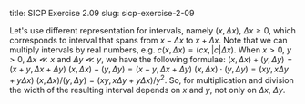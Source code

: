 title: SICP Exercise 2.09
slug: sicp-exercise-2-09

Let's use different representation for intervals, namely
$(x,\Delta x)$, $\Delta x\geq 0$, which corresponds to
interval that spans from $x-\Delta x$ to $x+\Delta x$.
Note that we can multiply intervals by real numbers, e.g. $c(x,
\Delta x)=(cx,|c|\Delta x)$. When $x>0$, $y>0$,
$\Delta x\ll x$ and $\Delta y\ll y$, we have the
following formulae:
$(x,\Delta x)+(y,\Delta y)=(x+y,\Delta x+\Delta y)$
$(x,\Delta x)-(y,\Delta y)=(x-y,\Delta x+\Delta y)$
$(x,\Delta x)\cdot(y,\Delta y)=(xy,x\Delta y+y\Delta x)$
$(x,\Delta x)/(y,\Delta y)=(xy,x\Delta y+y\Delta x)/y^2$.
So, for multiplication and division the width of the resulting interval
depends on $x$ and $y$, not only on $\Delta x$,
$\Delta y$.
